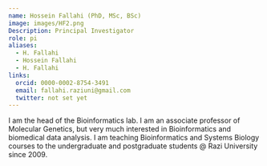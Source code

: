 ```yaml
---
name: Hossein Fallahi (PhD, MSc, BSc)
image: images/HF2.png
Description: Principal Investigator
role: pi
aliases:
  - H. Fallahi
  - Hossein Fallahi
  - H. Fallahi
links:
  orcid: 0000-0002-8754-3491
  email: fallahi.raziuni@gmail.com
  twitter: not set yet
---
```


I am the head of the Bioinformatics lab. I am an associate professor of Molecular Genetics, but very much interested in Bioinformatics and biomedical data analysis. I am teaching Bioinformatics and Systems Biology courses to the undergraduate and postgraduate students @ Razi University since 2009. 
